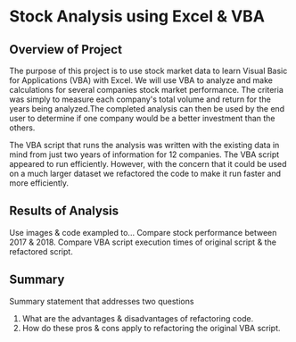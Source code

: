 # Stock Analysis using Excel & VBA

## Overview of Project

The purpose of this project is to use stock market data to learn Visual Basic for Applications (VBA) with Excel. We will use VBA to analyze and make calculations for several companies stock market performance. The criteria was simply to measure each company's total volume and return for the years being analyzed.The completed analysis can then be used by the end user to determine if one company would be a better investment than the others. 

The VBA script that runs the analysis was written with the existing data in mind from just two years of information for 12 companies. The VBA script appeared to run efficiently. However, with the concern that it could be used on a much larger dataset we refactored the code to make it run faster and more efficiently.

## Results of Analysis

Use images & code exampled to...
Compare stock performance between 2017 & 2018.
Compare VBA script execution times of original script & the refactored script.






## Summary
Summary statement that addresses two questions
1. What are the advantages & disadvantages of refactoring code.
2. How do these pros & cons apply to refactoring the original VBA script.


